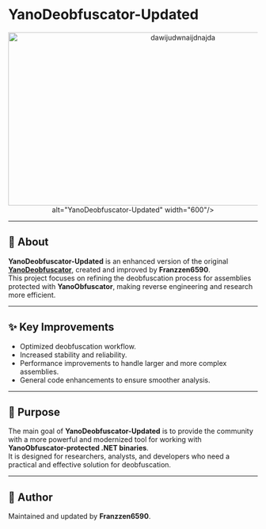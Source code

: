 # YanoDeobfuscator-Updated

<div align="center">
  <!-- Project image or logo -->
  <img width="690" height="350" alt="dawijudwnaijdnajda" src="https://github.com/user-attachments/assets/5b4e8c27-0181-40d9-b497-d2759c206dae" />
 alt="YanoDeobfuscator-Updated" width="600"/>
</div>

---

## 📖 About

**YanoDeobfuscator-Updated** is an enhanced version of the original [**YanoDeobfuscator**](https://github.com/n017/YanoDeobfuscator), created and improved by **Franzzen6590**.  
This project focuses on refining the deobfuscation process for assemblies protected with **YanoObfuscator**, making reverse engineering and research more efficient.  

---

## ✨ Key Improvements
- Optimized deobfuscation workflow.  
- Increased stability and reliability.  
- Performance improvements to handle larger and more complex assemblies.  
- General code enhancements to ensure smoother analysis.  

---

## 🎯 Purpose
The main goal of **YanoDeobfuscator-Updated** is to provide the community with a more powerful and modernized tool for working with **YanoObfuscator-protected .NET binaries**.  
It is designed for researchers, analysts, and developers who need a practical and effective solution for deobfuscation.  

---

## 👤 Author
Maintained and updated by **Franzzen6590**.  
